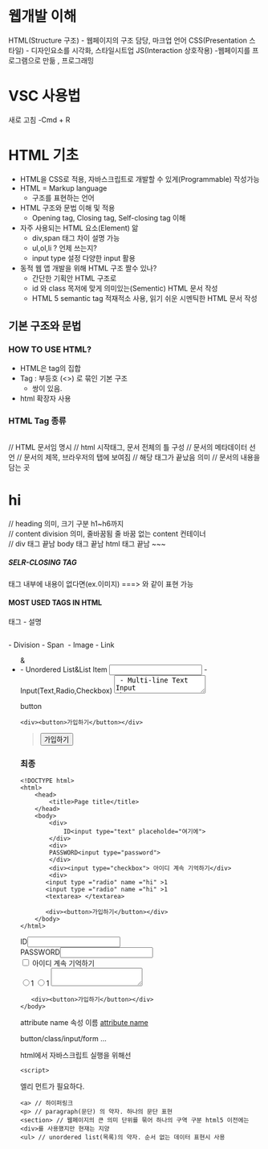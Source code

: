 # 웹개발 이해

HTML(Structure 구조) - 웹페이지의 구조 담당, 마크업 언어
CSS(Presentation 스타일) - 디자인요소를 시각화, 스타일시트업
JS(Interaction 상호작용) -웹페이지를 프로그램으로 만듦 , 프로그래밍 

# VSC 사용법

새로 고침 -Cmd + R

# HTML 기초

- HTML을 CSS로 적용, 자바스크립트로 개발할 수 있게(Programmable) 작성가능
- HTML = Markup language
   - 구조를 표현하는 언어
- HTML 구조와 문법 이해 및 적용
   - Opening tag, Closing tag, Self-closing tag 이해
- 자주 사용되는 HTML 요소(Element) 앎
   - div,span 태그 차이 설명 가능
   - ul,ol,li ? 언제 쓰는지?
   - input type 설정 다양한 input 활용
- 동적 웹 앱 개발을 위해 HTML 구조 짤수 있나?
   - 간단한 기획안 HTML 구조로
   - id 와 class 목저에 맞게 의미있는(Sementic) HTML 문서 작성
   - HTML 5 semantic tag 적재적소 사용, 읽기 쉬운 시멘틱한 HTML 문서 작성
   
   
## 기본 구조와 문법

### HOW TO USE HTML?

- HTML은 tag의 집합
- Tag : 부등호 (<>) 로 묶인 기본 구조
  - 쌍이 있음. <head> </head>
- html 확장자 사용

### HTML Tag 종류

> ~~~
<!DOCTYPE html>   // HTML 문서임 명시
<html>  // html 시작태그, 문서 전체의 틀 구성
    <head>  // 문서의 메타데이터 선언
        <title>Page title</title> // 문서의 제목, 브라우저의 탭에 보여짐
    </head> // </태그이름> 해당 태그가 끝났음 의미
    <body> // 문서의 내용을 담는 곳
        <h1>hi</h1> // heading 의미, 크기 구분 h1~h6까지
        <div>  // content division 의미, 줄바꿈됨
            <span></span> 줄 바꿈 없는 content 컨테이너
        </div> // div 태그 끝남
    </body> body 태그 끝남
</html> html 태그 끝남
~~~

##### SELR-CLOSING TAG

태그 내부에 내용이 없다면(ex.이미지)
<tag></tag> ===> <tag/> 와 같이 표현 가능

#### MOST USED TAGS IN HTML

태그   -      설명
> ```
<div> - Division
<span> - Span
<img> - Image
<a> - Link
<ul>&<li> - Unordered List&List Item
<input> - Input(Text,Radio,Checkbox)
<textarea> - Multi-line Text Input
<button> - Button
```

##### div VS span
div 한 줄 차지
span 컨텐츠 크기만큼 공간 차지
  
img 이미지 삽입 닫는 태그 X
a 링크 삽입
  ```
<a href="http://naver.com">네이버</a>
```
> <a href="http://naver.com">네이버</a> //새창 X 바로 네이버로 이동
  
~~~
<a href="http://naver.com" target="_blank">네이버</a>
~~~
> <a href="http://naver.com" target="_blank">네이버</a> // 새창 O 네이버 이동

ul,li,ol 리스트

input,textarea : 다양한 입력폼

input

```
<input type="text" placeholder="여기에">
<input type="password" placeholder="여기에">
```
> <input type="text" placeholder="여기에"> //아이디
<input type="password">//비밀번호
  


```
   <body>
        <div>
            ID<input type="text" placeholde="여기에">
        </div>
        <div>
        PASSWORD<input type="password">
        </div>
    </body>
```
>    <body>
        <div>
            ID <input type="text" placeholde="여기에">
        </div>
        <div>
        PASSWORD <input type="여기에">
        </div>
    </body>
    
check box
여러개 해서 여러개 선택 가능

```
<div>input type="checkbox"> 아이디 계속 기억하기</div>
```
> <body><div><input type="checkbox"> 아이디 계속 기억하기</div></body>

radio 
하나만 선택가능

```
<div>
<input type ="radio" name ='hi" value="1">1
<input type ="radio" name ='hi" value="2">2
</div>
```
> 
<div>
<input type ="radio" name ="hi" >1
       <input type ="radio" name ="hi" >2
</div>

name="" 같은 걸로 해야 묶여서 둘 중 하나 선택 할 수 있음

textarea
줄 바꿈 가능
```
<textarea> </textarea>
```
> <textarea> </textarea>

button

```
<div><button>가입하기</button></div>
```
> <div><button>가입하기</button></div>

### 최종

```
<!DOCTYPE html>
<html>
    <head>
        <title>Page title</title>
    </head>
    <body>
        <div>
            ID<input type="text" placeholde="여기에">
        </div>
        <div>
        PASSWORD<input type="password">
        </div>
        <div><input type="checkbox"> 아이디 계속 기억하기</div>
        <div>
       <input type ="radio" name ="hi" >1
       <input type ="radio" name ="hi" >1
       <textarea> </textarea>

       <div><button>가입하기</button></div>
    </body>
</html>
```

<!DOCTYPE html>
<html>
    <head>
        <title>Page title</title>
    </head>
    <body>
        <div>
            ID<input type="text" placeholde="여기에">
        </div>
        <div>
        PASSWORD<input type="password">
        </div>
        <div><input type="checkbox"> 아이디 계속 기억하기</div>
        <div>
       <input type ="radio" name ="hi" >1
       <input type ="radio" name ="hi" >1
       <textarea> </textarea>

       <div><button>가입하기</button></div>
    </body>
</html>


attribute name 속성 이름 [attribute name](https://www.w3schools.com/tags/att_name.asp)

button/class/input/form ...

html에서 자바스크립트 실행을 위해선 
```
<script>
```
엘리 먼트가 필요하다.

```
<a> // 하이퍼링크 
<p> // paragraph(문단) 의 약자. 하나의 문단 표현
<section> // 웹페이지의 큰 의미 단위를 묶어 하나의 구역 구분 html5 이전에는 <div>를 사용했지만 현재는 지양
<ul> // unordered list(목록)의 약자. 순서 없는 데이터 표현시 사용

```